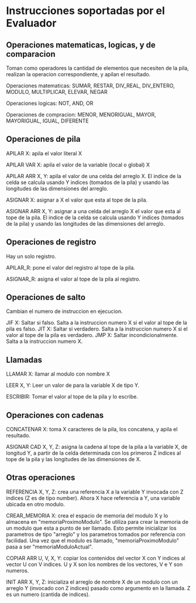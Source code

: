 # Instrucciones soportadas por el Evaluador

## Operaciones matematicas, logicas, y de comparacion

Toman como operadores la cantidad de elementos que necesiten de la pila, realizan la operacion correspondiente, y apilan el resultado.

Operaciones matematicas: SUMAR, RESTAR, DIV\_REAL, DIV\_ENTERO, MODULO, MULTIPLICAR, ELEVAR, NEGAR

Operaciones logicas: NOT, AND, OR

Operaciones de compracion: MENOR, MENORIGUAL, MAYOR, MAYORIGUAL, IGUAL, DIFERENTE

## Operaciones de pila

APILAR X: apila el valor literal X

APILAR VAR X: apila el valor de la variable (local o global) X

APILAR ARR X, Y: apila el valor de una celda del arreglo X. El indice de la celda se calcula usando Y indices (tomados de la pila) y usando las
longitudes de las dimensiones del arreglo.

ASIGNAR X: asignar a X el valor que esta al tope de la pila.

ASIGNAR ARR X, Y: asignar a una celda del arreglo X el valor que esta al tope de la pila. El indice de la celda se calcula usando Y indices (tomados
de la pila) y usando las longitudes de las dimensiones del arreglo.

## Operaciones de registro

Hay un solo registro.

APILAR_R: pone el valor del registro al tope de la pila.

ASIGNAR_R: asigna el valor al tope de la pila al registro.

## Operaciones de salto

Cambian el numero de instruccion en ejecucion.

JIF X: Saltar si falso. Salta a la instruccion numero X si el valor al tope de la pila es falso.
JIT X: Saltar si verdadero. Salta a la instruccion numero X si el valor al tope de la pila es verdadero.
JMP X: Saltar incondicionalmente. Salta a la instruccion numero X.

## Llamadas

LLAMAR X: llamar al modulo con nombre X

LEER X, Y: Leer un valor de para la variable X de tipo Y.

ESCRIBIR: Tomar el valor al tope de la pila y lo escribe.

## Operaciones con cadenas

CONCATENAR X: toma X caracteres de la pila, los concatena, y apila el resultado.

ASIGNAR CAD X, Y, Z: asigna la cadena al tope de la pila a la variable X, de longitud Y, a partir de la celda determinada con los primeros Z indices
al tope de la pila y las longitudes de las dimensiones de X.

## Otras operaciones

REFERENCIA X, Y, Z: crea una referencia X a la variable Y invocada con Z indices (Z es de tipo number). Ahora X hace referencia a Y, una variable ubicada en otro modulo.

CREAR_MEMORIA X: crea el espacio de memoria del modulo X y lo almacena en "memoriaProximoModulo". Se utiliza para crear la memoria de un modulo que
esta a punto de ser llamado. Esto permite inicializar los parametros de tipo "arreglo" y los parametros tomados por referencia con facilidad. Una
vez que el modulo es llamado, "memoriaProximoModulo" pasa a ser "memoriaModuloActual". 

COPIAR ARR U, V, X, Y: copiar los contenidos del vector X con Y indices al vector U con V indices. U y X son los nombres de los vectores, V e Y son numeros.

INIT ARR X, Y, Z: inicializa el arreglo de nombre X de un modulo con un arreglo Y (invocado con Z indices) pasado como argumento en la llamada. Z es un numero (cantida de indices).